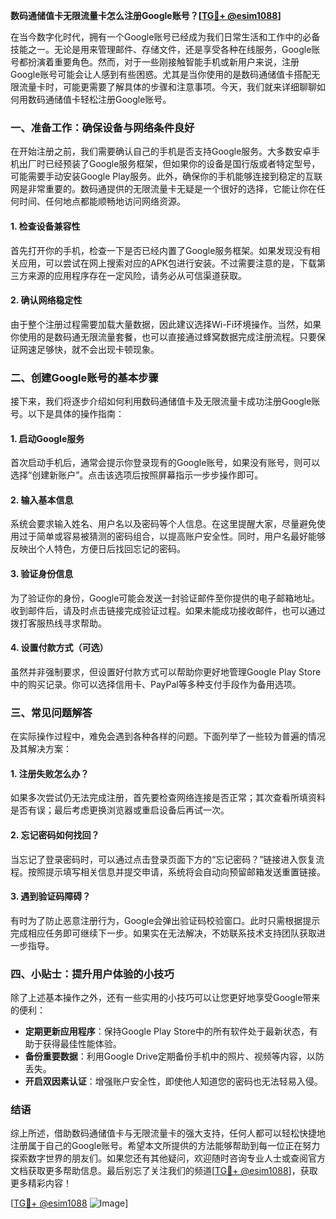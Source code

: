 **数码通储值卡无限流量卡怎么注册Google账号？[[TG💪+ @esim1088](https://t.me/s/esim1088)]**

在当今数字化时代，拥有一个Google账号已经成为我们日常生活和工作中的必备技能之一。无论是用来管理邮件、存储文件，还是享受各种在线服务，Google账号都扮演着重要角色。然而，对于一些刚接触智能手机或新用户来说，注册Google账号可能会让人感到有些困惑。尤其是当你使用的是数码通储值卡搭配无限流量卡时，可能更需要了解具体的步骤和注意事项。今天，我们就来详细聊聊如何用数码通储值卡轻松注册Google账号。

### 一、准备工作：确保设备与网络条件良好

在开始注册之前，我们需要确认自己的手机是否支持Google服务。大多数安卓手机出厂时已经预装了Google服务框架，但如果你的设备是国行版或者特定型号，可能需要手动安装Google Play服务。此外，确保你的手机能够连接到稳定的互联网是非常重要的。数码通提供的无限流量卡无疑是一个很好的选择，它能让你在任何时间、任何地点都能顺畅地访问网络资源。

#### 1. 检查设备兼容性
首先打开你的手机，检查一下是否已经内置了Google服务框架。如果发现没有相关应用，可以尝试在网上搜索对应的APK包进行安装。不过需要注意的是，下载第三方来源的应用程序存在一定风险，请务必从可信渠道获取。

#### 2. 确认网络稳定性
由于整个注册过程需要加载大量数据，因此建议选择Wi-Fi环境操作。当然，如果你使用的是数码通无限流量套餐，也可以直接通过蜂窝数据完成注册流程。只要保证网速足够快，就不会出现卡顿现象。

### 二、创建Google账号的基本步骤

接下来，我们将逐步介绍如何利用数码通储值卡及无限流量卡成功注册Google账号。以下是具体的操作指南：

#### 1. 启动Google服务
首次启动手机后，通常会提示你登录现有的Google账号，如果没有账号，则可以选择“创建新账户”。点击该选项后按照屏幕指示一步步操作即可。

#### 2. 输入基本信息
系统会要求输入姓名、用户名以及密码等个人信息。在这里提醒大家，尽量避免使用过于简单或容易被猜测的密码组合，以提高账户安全性。同时，用户名最好能够反映出个人特色，方便日后找回忘记的密码。

#### 3. 验证身份信息
为了验证你的身份，Google可能会发送一封验证邮件至你提供的电子邮箱地址。收到邮件后，请及时点击链接完成验证过程。如果未能成功接收邮件，也可以通过拨打客服热线寻求帮助。

#### 4. 设置付款方式（可选）
虽然并非强制要求，但设置好付款方式可以帮助你更好地管理Google Play Store中的购买记录。你可以选择信用卡、PayPal等多种支付手段作为备用选项。

### 三、常见问题解答

在实际操作过程中，难免会遇到各种各样的问题。下面列举了一些较为普遍的情况及其解决方案：

#### 1. 注册失败怎么办？
如果多次尝试仍无法完成注册，首先要检查网络连接是否正常；其次查看所填资料是否有误；最后考虑更换浏览器或重启设备后再试一次。

#### 2. 忘记密码如何找回？
当忘记了登录密码时，可以通过点击登录页面下方的“忘记密码？”链接进入恢复流程。按照提示填写相关信息并提交申请，系统将会自动向预留邮箱发送重置链接。

#### 3. 遇到验证码障碍？
有时为了防止恶意注册行为，Google会弹出验证码校验窗口。此时只需根据提示完成相应任务即可继续下一步。如果实在无法解决，不妨联系技术支持团队获取进一步指导。

### 四、小贴士：提升用户体验的小技巧

除了上述基本操作之外，还有一些实用的小技巧可以让您更好地享受Google带来的便利：

- **定期更新应用程序**：保持Google Play Store中的所有软件处于最新状态，有助于获得最佳性能体验。
- **备份重要数据**：利用Google Drive定期备份手机中的照片、视频等内容，以防丢失。
- **开启双因素认证**：增强账户安全性，即使他人知道您的密码也无法轻易入侵。

### 结语

综上所述，借助数码通储值卡与无限流量卡的强大支持，任何人都可以轻松快捷地注册属于自己的Google账号。希望本文所提供的方法能够帮助到每一位正在努力探索数字世界的朋友们。如果您还有其他疑问，欢迎随时咨询专业人士或查阅官方文档获取更多帮助信息。最后别忘了关注我们的频道[[TG💪+ @esim1088](https://t.me/s/esim1088)]，获取更多精彩内容！

[[TG💪+ @esim1088](https://t.me/s/esim1088) ![Image](https://i.postimg.cc/4NQfJmqS/Snipaste-2025-05-13-00-14-12.png)]